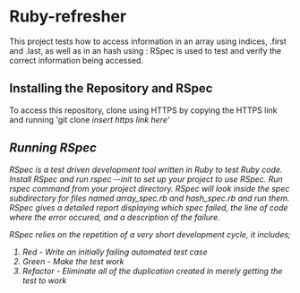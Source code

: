 # Ruby-refresher
This project tests how to access information in an array using indices, .first and .last, as well as in an hash using :
RSpec is used to test and verify the correct information being accessed.

## Installing the Repository and RSpec
To access this repository, clone using HTTPS by copying the HTTPS link and running 'git clone <i>insert https link here'

##  Running RSpec
RSpec is a test driven development tool written in Ruby to test Ruby code.
Install RSpec and run rspec --init to set up your project to use RSpec. Run rspec command from your project directory. RSpec will look inside the spec subdirectory for files named array_spec.rb and hash_spec.rb and run them. RSpec gives a detailed report displaying which spec failed, the line of code where the error occured, and a description of the failure.

RSpec relies on the repetition of a very short development cycle, it includes;

1. Red - Write an initially failing automated test case
2. Green - Make the test work
3. Refactor - Eliminate all of the duplication created in merely getting the test to work
